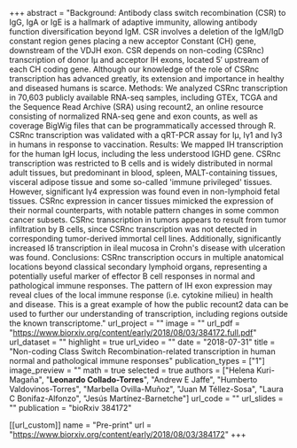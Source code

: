 +++
abstract = "Background: Antibody class switch recombination (CSR) to IgG, IgA or IgE is a hallmark of adaptive immunity, allowing antibody function diversification beyond IgM. CSR involves a deletion of the IgM/IgD constant region genes placing a new acceptor Constant (CH) gene, downstream of the VDJH exon. CSR depends on non-coding (CSRnc) transcription of donor Iμ and acceptor IH exons, located 5′ upstream of each CH coding gene. Although our knowledge of the role of CSRnc transcription has advanced greatly, its extension and importance in healthy and diseased humans is scarce. Methods: We analyzed CSRnc transcription in 70,603 publicly available RNA-seq samples, including GTEx, TCGA and the Sequence Read Archive (SRA) using recount2, an online resource consisting of normalized RNA-seq gene and exon counts, as well as coverage BigWig files that can be programmatically accessed through R. CSRnc transcription was validated with a qRT-PCR assay for Iμ, Iγ1 and Iγ3 in humans in response to vaccination. Results: We mapped IH transcription for the human IgH locus, including the less understood IGHD gene. CSRnc transcription was restricted to B cells and is widely distributed in normal adult tissues, but predominant in blood, spleen, MALT-containing tissues, visceral adipose tissue and some so-called 'immune privileged' tissues. However, significant Iγ4 expression was found even in non-lymphoid fetal tissues. CSRnc expression in cancer tissues mimicked the expression of their normal counterparts, with notable pattern changes in some common cancer subsets. CSRnc transcription in tumors appears to result from tumor infiltration by B cells, since CSRnc transcription was not detected in corresponding tumor-derived immortal cell lines. Additionally, significantly increased Iδ transcription in ileal mucosa in Crohn's disease with ulceration was found. Conclusions: CSRnc transcription occurs in multiple anatomical locations beyond classical secondary lymphoid organs, representing a potentially useful marker of effector B cell responses in normal and pathological immune responses. The pattern of IH exon expression may reveal clues of the local immune response (i.e. cytokine milieu) in health and disease. This is a great example of how the public recount2 data can be used to further our understanding of transcription, including regions outside the known transcriptome."
url_project = ""
image = ""
url_pdf = "https://www.biorxiv.org/content/early/2018/08/03/384172.full.pdf"
url_dataset = ""
highlight = true
url_video = ""
date = "2018-07-31"
title = "Non-coding Class Switch Recombination-related transcription in human normal and pathological immune responses"
publication_types = ["1"]
image_preview = ""
math = true
selected = true
authors = ["Helena Kuri-Magaña", "__Leonardo Collado-Torres__", "Andrew E Jaffe", "Humberto Valdovinos-Torres", "Marbella Ovilla-Muñoz", "Juan M Téllez-Sosa", "Laura C Bonifaz-Alfonzo", "Jesús Martínez-Barnetche"]
url_code = ""
url_slides = ""
publication = "bioRxiv 384172"

[[url_custom]]
    name = "Pre-print"
    url = "https://www.biorxiv.org/content/early/2018/08/03/384172"
+++

